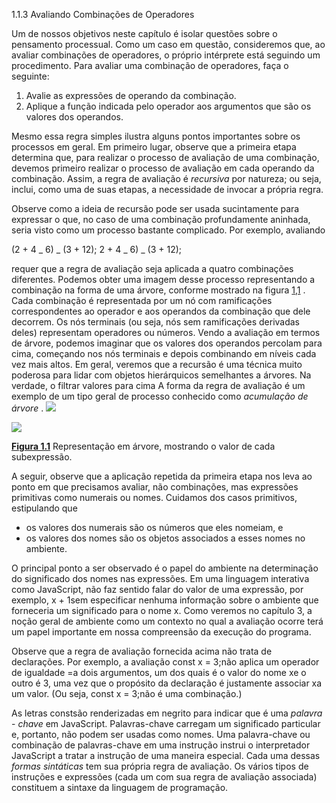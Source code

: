 1.1.3 Avaliando Combinações de Operadores

Um de nossos objetivos neste capítulo é isolar questões sobre o pensamento processual. Como um caso em questão, consideremos que, ao avaliar combinações de operadores, o próprio intérprete está seguindo um procedimento. Para avaliar uma combinação de operadores, faça o seguinte:

1.  Avalie as expressões de operando da combinação.
2.  Aplique a função indicada pelo operador aos argumentos que são os valores dos operandos.

Mesmo essa regra simples ilustra alguns pontos importantes sobre os processos em geral. Em primeiro lugar, observe que a primeira etapa determina que, para realizar o processo de avaliação de uma combinação, devemos primeiro realizar o processo de avaliação em cada operando da combinação. Assim, a regra de avaliação é _recursiva_ por natureza; ou seja, inclui, como uma de suas etapas, a necessidade de invocar a própria regra.

Observe como a ideia de recursão pode ser usada sucintamente para expressar o que, no caso de uma combinação profundamente aninhada, seria visto como um processo bastante complicado. Por exemplo, avaliando

(2 + 4 _ 6) _ (3 + 12); 2 + 4 _ 6) _ (3 + 12);

requer que a regra de avaliação seja aplicada a quatro combinações diferentes. Podemos obter uma imagem desse processo representando a combinação na forma de uma árvore, conforme mostrado na figura [1,1](https://so45nujb3h4koud7nsjm2lne4u-ac4c6men2g7xr2a-github.translate.goog/sicp/chapters/1.1.3.html#fig_1.1) . Cada combinação é representada por um nó com ramificações correspondentes ao operador e aos operandos da combinação que dele decorrem. Os nós terminais (ou seja, nós sem ramificações derivadas deles) representam operadores ou números. Vendo a avaliação em termos de árvore, podemos imaginar que os valores dos operandos percolam para cima, começando nos nós terminais e depois combinando em níveis cada vez mais altos. Em geral, veremos que a recursão é uma técnica muito poderosa para lidar com objetos hierárquicos semelhantes a árvores. Na verdade, o filtrar valores para cima A forma da regra de avaliação é um exemplo de um tipo geral de processo conhecido como _acumulação de árvore_ . ![](https://source-academy.github.io/sicp/img_javascript/ch1-Z-G-1.svg)

![](https://source-academy.github.io/sicp/img_javascript/ch1-Z-G-1.svg)

**[Figura 1.1](https://so45nujb3h4koud7nsjm2lne4u-ac4c6men2g7xr2a-github.translate.goog/sicp/chapters/1.1.3.html#fig_1.1)** Representação em árvore, mostrando o valor de cada subexpressão.

A seguir, observe que a aplicação repetida da primeira etapa nos leva ao ponto em que precisamos avaliar, não combinações, mas expressões primitivas como numerais ou nomes. Cuidamos dos casos primitivos, estipulando que

- os valores dos numerais são os números que eles nomeiam, e
- os valores dos nomes são os objetos associados a esses nomes no ambiente.

O principal ponto a ser observado é o papel do ambiente na determinação do significado dos nomes nas expressões. Em uma linguagem interativa como JavaScript, não faz sentido falar do valor de uma expressão, por exemplo, x + 1sem especificar nenhuma informação sobre o ambiente que forneceria um significado para o nome x. Como veremos no capítulo 3, a noção geral de ambiente como um contexto no qual a avaliação ocorre terá um papel importante em nossa compreensão da execução do programa.

Observe que a regra de avaliação fornecida acima não trata de declarações. Por exemplo, a avaliação const x = 3;não aplica um operador de igualdade =a dois argumentos, um dos quais é o valor do nome xe o outro é 3, uma vez que o propósito da declaração é justamente associar xa um valor. (Ou seja, const x = 3;não é uma combinação.)

As letras constsão renderizadas em negrito para indicar que é uma _palavra_ - _chave_ em JavaScript. Palavras-chave carregam um significado particular e, portanto, não podem ser usadas como nomes. Uma palavra-chave ou combinação de palavras-chave em uma instrução instrui o interpretador JavaScript a tratar a instrução de uma maneira especial. Cada uma dessas _formas sintáticas_ tem sua própria regra de avaliação. Os vários tipos de instruções e expressões (cada um com sua regra de avaliação associada) constituem a sintaxe da linguagem de programação.
